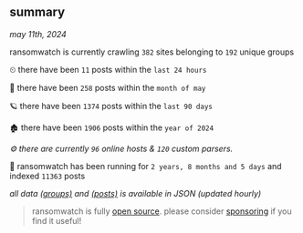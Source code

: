 
## summary
_may 11th, 2024_

ransomwatch is currently crawling `382` sites belonging to `192` unique groups

⏲ there have been `11` posts within the `last 24 hours`

🦈 there have been `258` posts within the `month of may`

🪐 there have been `1374` posts within the `last 90 days`

🏚 there have been `1906` posts within the `year of 2024`

_⚙️ there are currently `96` online hosts & `120` custom parsers._

🦕 ransomwatch has been running for `2 years, 8 months and 5 days` and indexed `11363` posts

_all data  [(groups)](http://ransomwhat.telemetry.ltd/groups) and [(posts)](http://ransomwhat.telemetry.ltd/posts) is available in JSON (updated hourly)_

> ransomwatch is fully [open source](https://github.com/joshhighet/ransomwatch#ransomwatch--). please consider [sponsoring](https://github.com/sponsors/joshhighet) if you find it useful!
